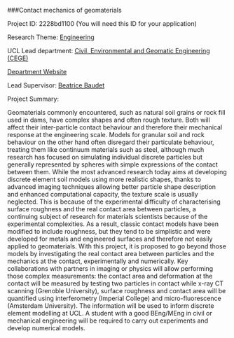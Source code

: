 ###Contact mechanics of geomaterials

Project ID: 2228bd1100
(You will need this ID for your application)

Research Theme: [Engineering](../themes/engineering.md)

UCL Lead department: [Civil, Environmental and Geomatic Engineering (CEGE)](../departments/civil-environmental-and-geomatic-engineering.md)

[Department Website](https://www.ucl.ac.uk/civil-environmental-geomatic-engineering)

Lead Supervisor: [Beatrice Baudet](https://iris.ucl.ac.uk/iris/browse/profile?upi=BABAU30)

Project Summary:

Geomaterials commonly encountered, such as natural soil grains or rock fill used in dams, have complex shapes and often rough texture. Both will affect their inter-particle contact behaviour and therefore their mechanical response at the engineering scale. Models for granular soil and rock behaviour on the other hand often disregard their particulate behaviour, treating them like continuum materials such as steel, although much research has focused on simulating individual discrete particles but generally represented by spheres with simple expressions of the contact between them. While the most advanced research today aims at developing discrete element soil models using more realistic shapes, thanks to advanced imaging techniques allowing better particle shape description and enhanced computational capacity, the texture scale is usually neglected. This is because of the experimental difficulty of characterising surface roughness and the real contact area between particles, a continuing subject of research for materials scientists because of the experimental complexities. As a result, classic contact models have been modified to include roughness, but they tend to be simplistic and were developed for metals and engineered surfaces and therefore not easily applied to geomaterials. With this project, it is proposed to go beyond those models by investigating the real contact area between particles and the mechanics at the contact, experimentally and numerically. Key collaborations with partners in imaging or physics will allow performing those complex measurements: the contact area and deformation at the contact will be measured by testing two particles in contact while x-ray CT scanning (Grenoble University), surface roughness and contact area will be quantified using interferometry (Imperial College) and micro-fluorescence (Amsterdam University). The information will be used to inform discrete element modelling at UCL. A student with a good BEng/MEng in civil or mechanical engineering will be required to carry out experiments and develop numerical models.